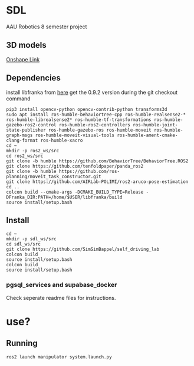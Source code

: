 # SDL
AAU Robotics 8 semester project

## 3D models
[Onshape Link](https://cad.onshape.com/documents/302d39dc0d22175e2aaec147/w/40df758372de53e0b679b2a3/e/3cc2fa0ae1f39eaf5d8ddebc?renderMode=0&uiState=660e6a81d440c26a82b7aa22)

## Dependencies
install libfranka from [here](https://frankaemika.github.io/docs/installation_linux.html)
get the 0.9.2 version during the git checkout command
```
pip3 install opencv-python opencv-contrib-python transforms3d
sudo apt install ros-humble-behaviortree-cpp ros-humble-realsense2-* ros-humble-librealsense2* ros-humble-tf-transformations ros-humble-gazebo-ros2-control ros-humble-ros2-controllers ros-humble-joint-state-publisher ros-humble-gazebo-ros ros-humble-moveit ros-humble-graph-msgs ros-humble-moveit-visual-tools ros-humble-ament-cmake-clang-format ros-humble-xacro
cd ~
mkdir -p ros2_ws/src
cd ros2_ws/src
git clone -b humble https://github.com/BehaviorTree/BehaviorTree.ROS2
git clone https://github.com/tenfoldpaper/panda_ros2
git clone -b humble https://github.com/ros-planning/moveit_task_constructor.git
git clone https://github.com/AIRLab-POLIMI/ros2-aruco-pose-estimation
cd ..
colcon build --cmake-args -DCMAKE_BUILD_TYPE=Release -DFranka_DIR:PATH=/home/$USER/libfranka/build
source install/setup.bash
```

## Install
```
cd ~
mkdir -p sdl_ws/src
cd sdl_ws/src
git clone https://github.com/SimSimBappel/self_driving_lab
colcon build
source install/setup.bash
colcon build
source install/setup.bash
```

### pgsql_services and supabase_docker
Check seperate readme files for instructions. 


# use?
## Running
```
ros2 launch manipulator system.launch.py
```


